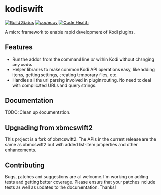 kodiswift
=========

[![Build Status](https://travis-ci.org/afrase/kodiswift.svg?branch=master)](https://travis-ci.org/Sinap/kodiswift)
[![codecov](https://codecov.io/gh/afrase/kodiswift/branch/master/graph/badge.svg)](https://codecov.io/gh/Sinap/kodiswift)
[![Code Health](https://landscape.io/github/afrase/kodiswift/master/landscape.svg?style=flat)](https://landscape.io/github/Sinap/kodiswift/master)

A micro framework to enable rapid development of Kodi plugins.


## Features
* Run the addon from the command line *or* within Kodi without changing any
  code.
* Helper libraries to make common Kodi API operations easy, like adding items,
  getting settings, creating temporary files, etc.
* Handles all the url parsing involved in plugin routing. No need to deal with
  complicated URLs and query strings.

## Documentation

TODO: Clean up documentation.

## Upgrading from xbmcswift2

This project is a fork of xbmcswift2. The APIs in the current release 
are the same as xbmcswift2 but with added list-item properties and 
other enhancements.

## Contributing

Bugs, patches and suggestions are all welcome. I'm working on adding tests and
getting better coverage. Please ensure that your patches include tests as well
as updates to the documentation. Thanks!
